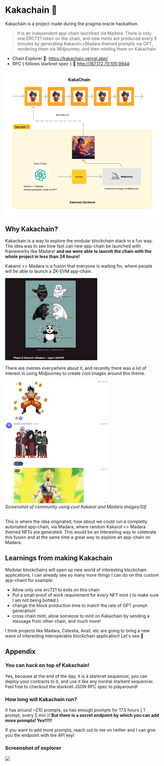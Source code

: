 # Kakachain 🥷

Kakachain is a project made during the pragma oracle hackathon.

> It is an independent app-chain laucnhed via Madara. There is only one ERC721 token on the chain, and new mints are produced every 5 minutes by generating Kakarot<>Madara themed prompts via GPT, rendering them via Midjourney, and then minting them on Kakachain.

- Chain Explorer 🔎: https://kakachain.vercel.app/
- RPC { follows starknet spec } 📡 http://167.172.70.105:9944:

<img src="./assets/process.png" width="500px" />

## Why Kakachain?

Kakachain is a way to explore the modular blockchain stack in a fun way. The idea was to see how fast can new app-chain be launched with frameworks like Madara! **and we were able to laucnh the chain with the whole project in less than 24 hours!**

Kakarot <> Madara is a fusion that everyone is waiting for, where people will be able to launch a ZK-EVM app-chain.

<img src="./assets/kakarot%3C%3EMadara.png" width="300px" > 


There are memes everywhere about it, and recently there was a lot of interest in using Midjourney to create cool images around this theme.

<img src="./assets/meme_screenshot.png" height="400px"/>
<br/>
<i>Screenshot of community using cool Kakarot and Madara images/Gif.</i>
<br/>
<br/>

This is where the idea originated, how about we could run a completly automated app-chain, via Madara, where random Kakarot <> Madara themed NFTs are generated. This would be an interesting way to celebrate this fusion and at the same time a great way to explore an app-chain on Madara.

## Learnings from making Kakachain

Modular blockchains will open up new world of interesting blockchain applications, I can already see so many more things I can do on this custom app-chain! for example:
- Allow only one erc721 to exits on this chain
- Put a small proof of work requirement for every NFT mint { to make sure I am not being botted }
- change the block production time to match the rate of GPT prompt generation!
- cross chain mint, allow someone to mint on Kakachain by sending a message from other chain, and much more!

I think projects like Madara, Celestia, Avail, etc are going to bring a new wave of interesting interoperable blockchain application! Let's see 🤞

## Appendix

### You can hack on top of Kakachain!

Yes, because at the end of the day, it is a starknet sequencer, you can deploy your contracts to it, and use it like any normal starkent sequencer. Feel free to checkout the starknet JSON RPC spec to playaround!

### How long will Kakachain run?

It has around ~210 prompts, so has enough prompts for 17.5 hours { 1 prompt, every 5 min }! **But there is a secret endpoint by which you can add more prompts! Yes!!!!!**

If you want to add more prompts, reach out to me on twitter and I can give you the endpoint with the API key!

### Screenshot of explorer 

<img src="./assets//screenshot.png" height="500px" />

